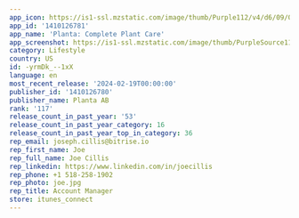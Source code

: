 ```yaml
---
app_icon: https://is1-ssl.mzstatic.com/image/thumb/Purple112/v4/d6/09/08/d60908fe-677a-abb4-db84-711eae333bb4/AppIcon-Prod-0-1x_U007emarketing-0-7-0-sRGB-85-220-0.png/1024x1024bb.png
app_id: '1410126781'
app_name: 'Planta: Complete Plant Care'
app_screenshot: https://is1-ssl.mzstatic.com/image/thumb/PurpleSource116/v4/b5/91/ab/b591ab3c-abd3-c092-b8f2-68c659927e16/f272a887-a9a4-4213-aa76-cb1b969236f3_Planta_PPO_Social_proof_iOS_6.5_Mobile_1284x2778px_view1.jpg/1284x2778bb.png
category: Lifestyle
country: US
id: -yrmDk_--1xX
language: en
most_recent_release: '2024-02-19T00:00:00'
publisher_id: '1410126780'
publisher_name: Planta AB
rank: '117'
release_count_in_past_year: '53'
release_count_in_past_year_category: 16
release_count_in_past_year_top_in_category: 36
rep_email: joseph.cillis@bitrise.io
rep_first_name: Joe
rep_full_name: Joe Cillis
rep_linkedin: https://www.linkedin.com/in/joecillis
rep_phone: +1 518-258-1902
rep_photo: joe.jpg
rep_title: Account Manager
store: itunes_connect
---
```

